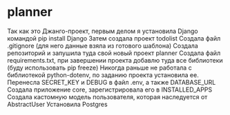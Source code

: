 # planner
Так как это Джанго-проект, первым делом я установила Django командой pip install Django
Затем создала проект todolist
Создала файл .gitignore (для него данные взяла из готового шаблона)
Создала репозиторий и запушила туда свой новый проект planner
Создала файл requirements.txt, при завершении проекта добавлю туда все библиотеки (буду использовать pip freeze)
Никогда раньше не работала с библиотекой python-dotenv, по заданию проекта установила ее. 
Перенесла SECRET_KEY и DEBUG в файл .env, а также DATABASE_URL
Создала приложение core, зарегистрировала его в INSTALLED_APPS
Создала кастомную модель пользователя, которая наследуется от AbstractUser
Установила Postgres 

